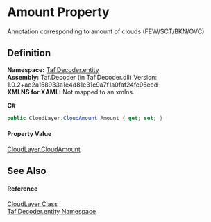 # Amount Property


Annotation corresponding to amount of clouds (FEW/SCT/BKN/OVC)



## Definition
**Namespace:** <a href="N_Taf_Decoder_entity.md">Taf.Decoder.entity</a>  
**Assembly:** Taf.Decoder (in Taf.Decoder.dll) Version: 1.0.2+ad2a158933a1e4d81e31e9a7f1a0faf24fc95eed  
**XMLNS for XAML:** Not mapped to an xmlns.

**C#**
``` C#
public CloudLayer.CloudAmount Amount { get; set; }
```



#### Property Value
<a href="T_Taf_Decoder_entity_CloudLayer_CloudAmount.md">CloudLayer.CloudAmount</a>

## See Also


#### Reference
<a href="T_Taf_Decoder_entity_CloudLayer.md">CloudLayer Class</a>  
<a href="N_Taf_Decoder_entity.md">Taf.Decoder.entity Namespace</a>  
